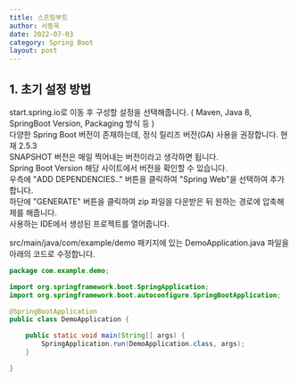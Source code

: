 ```yaml
---
title: 스프링부트
author: 서동욱
date: 2022-07-03
category: Spring Boot
layout: post
---
```


## **1. 초기 설정 방법**
start.spring.io로 이동 후 구성할 설정을 선택해줍니다. ( Maven, Java 8, SpringBoot Version, Packaging 방식 등 )   
다양한 Spring Boot 버전이 존재하는데, 정식 릴리즈 버전(GA) 사용을 권장합니다. 현재 2.5.3   
SNAPSHOT 버전은 매일 찍어내는 버전이라고 생각하면 됩니다.   
Spring Boot Version 해당 사이트에서 버전을 확인할 수 있습니다.   
우측에 "ADD DEPENDENCIES.." 버튼을 클릭하여 "Spring Web"을 선택하여 추가합니다.   
하단에 "GENERATE" 버튼을 클릭하여 zip 파일을 다운받은 뒤 원하는 경로에 압축해제를 해줍니다.   
사용하는 IDE에서 생성된 프로젝트를 열어줍니다.

src/main/java/com/example/demo 패키지에 있는 DemoApplication.java 파일을 아래의 코드로 수정합니다.
```java
package com.example.demo;

import org.springframework.boot.SpringApplication;
import org.springframework.boot.autoconfigure.SpringBootApplication;

@SpringBootApplication
public class DemoApplication {

	public static void main(String[] args) {
		SpringApplication.run(DemoApplication.class, args);
	}

}
```